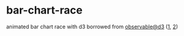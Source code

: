 # bar-chart-race
animated bar chart race with d3 borrowed from [observable@d3](https://observablehq.com/@d3) ([1](https://observablehq.com/@d3/bar-chart-race), [2](https://observablehq.com/@d3/bar-chart-race-explained))
